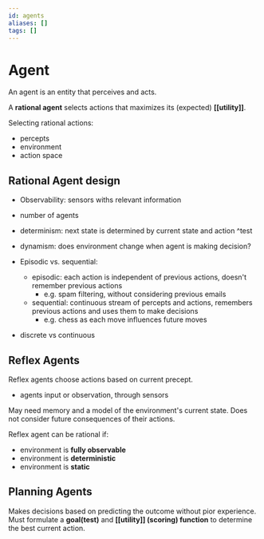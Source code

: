 ```yaml
---
id: agents
aliases: []
tags: []
---
```


# Agent

An agent is an entity that perceives and acts.

A **rational agent** selects actions that maximizes its (expected) **[[utility]]**.

Selecting rational actions:

- percepts
- environment
- action space

## Rational Agent design

- Observability: sensors withs relevant information
- number of agents

- determinism: next state is determined by current state and action
  ^test

- dynamism: does environment change when agent is making decision?
- Episodic vs. sequential:
  - episodic: each action is independent of previous actions, doesn't remember previous actions
    - e.g. spam filtering, without considering previous emails
  - sequential: continuous stream of percepts and actions, remembers previous actions and uses them to make decisions
    - e.g. chess as each move influences future moves
- discrete vs continuous

## Reflex Agents

Reflex agents choose actions based on current precept.

- agents input or observation, through sensors

May need memory and a model of the environment's current state.
Does not consider future consequences of their actions.

Reflex agent can be rational if:

- environment is **fully observable**
- environment is **deterministic**
- environment is **static**

## Planning Agents

Makes decisions based on predicting the outcome without pior experience.
Must formulate a **goal(test)** and **[[utility]] (scoring) function** to determine
the best current action.